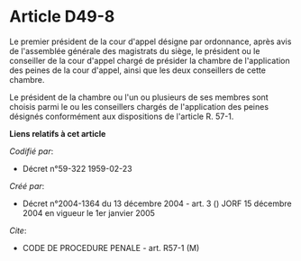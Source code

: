 # Article D49-8

Le premier président de la cour d'appel désigne par ordonnance, après avis de l'assemblée générale des magistrats du siège,
le président ou le conseiller de la cour d'appel chargé de présider la chambre de l'application des peines de la cour
d'appel, ainsi que les deux conseillers de cette chambre.

Le président de la chambre ou l'un ou plusieurs de ses membres sont choisis parmi le ou les conseillers chargés de
l'application des peines désignés conformément aux dispositions de l'article R. 57-1.

**Liens relatifs à cet article**

_Codifié par_:

  - Décret n°59-322 1959-02-23

_Créé par_:

  - Décret n°2004-1364 du 13 décembre 2004 - art. 3 () JORF 15 décembre 2004 en vigueur le 1er janvier 2005

_Cite_:

  - CODE DE PROCEDURE PENALE - art. R57-1 (M)
